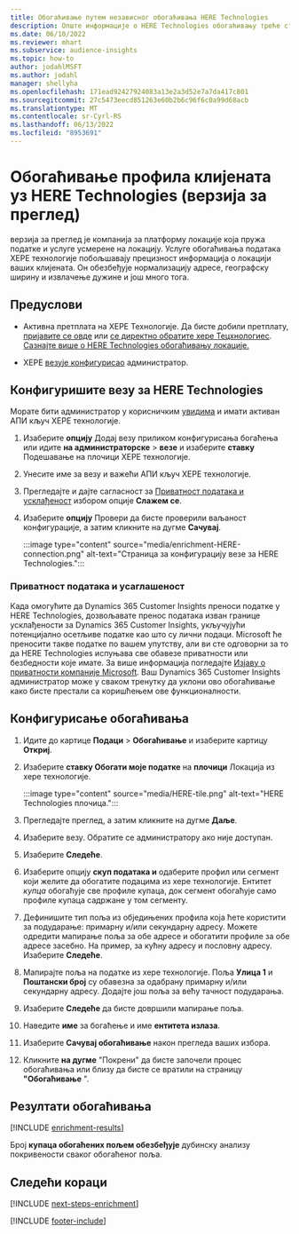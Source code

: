 ```yaml
---
title: Обогаћивање путем независног обогаћивања HERE Technologies
description: Опште информације о HERE Technologies обогаћивању треће стране.
ms.date: 06/10/2022
ms.reviewer: mhart
ms.subservice: audience-insights
ms.topic: how-to
author: jodahlMSFT
ms.author: jodahl
manager: shellyha
ms.openlocfilehash: 171ead92427924083a13e2a3d52e7a7da417c801
ms.sourcegitcommit: 27c5473eecd851263e60b2b6c96f6c0a99d68acb
ms.translationtype: MT
ms.contentlocale: sr-Cyrl-RS
ms.lasthandoff: 06/13/2022
ms.locfileid: "8953691"
---
```

# <a name="enrichment-of-customer-profiles-with-here-technologies-preview"></a>Обогаћивање профила клијената уз HERE Technologies (верзија за преглед)

верзија за преглед је компанија за платформу локације која пружа податке и услуге усмерене на локацију. Услуге обогаћивања података ХЕРЕ технологије побољшавају прецизност информација о локацији ваших клијената. Он обезбеђује нормализацију адресе, географску ширину и извлачење дужине и још много тога.

## <a name="prerequisites"></a>Предуслови

- Активна претплата на ХЕРЕ Технологије. Да бисте добили претплату, [пријавите се овде](https://developer.here.com/sign-up?utm_medium=referral&utm_source=Microsoft-Dynamics-CI&create=Freemium-Basic) или [се директно обратите хере Тецхнологиес](https://developer.here.com/help?utm_medium=referral&utm_source=Microsoft-Dynamics-CI#how-can-we-help-you). [Сазнајте више о HERE Technologies обогаћивању локације.](https://developer.here.com/location-enrichment?cid=Dev-MicrosoftDynamics-DB-0-Dev-&utm_source=MicrosoftDynamics&utm_medium=referral&utm_campaign=Online_Dev_ReferralMicrosoft)

- ХЕРЕ [везу](connections.md)[је конфигурисао](#configure-the-connection-for-here-technologies) администратор.

## <a name="configure-the-connection-for-here-technologies"></a>Конфигуришите везу за HERE Technologies

Морате бити администратор у корисничким [увидима](permissions.md#admin) и имати активан АПИ кључ ХЕРЕ технологије.

1. Изаберите **опцију** Додај везу приликом конфигурисања богаћења или идите **на администраторске** > **везе** и изаберите **ставку** Подешавање на плочици ХЕРЕ технологије.

1. Унесите име за везу и важећи АПИ кључ ХЕРЕ технологије.

1. Прегледајте и дајте сагласност за [Приватност података и усклађеност](#data-privacy-and-compliance) избором опције **Слажем се**.

1. Изаберите **опцију** Провери да бисте проверили ваљаност конфигурације, а затим кликните на дугме **Сачувај**.

   :::image type="content" source="media/enrichment-HERE-connection.png" alt-text="Страница за конфигурацију везе за HERE Technologies.":::

### <a name="data-privacy-and-compliance"></a>Приватност података и усаглашеност

Када омогућите да Dynamics 365 Customer Insights преноси податке у HERE Technologies, дозвољавате пренос података изван границе усклађености за Dynamics 365 Customer Insights, укључујући потенцијално осетљиве податке као што су лични подаци. Microsoft ће преносити такве податке по вашем упутству, али ви сте одговорни за то да HERE Technologies испуњава све обавезе приватности или безбедности које имате. За више информација погледајте [Изјаву о приватности компаније Microsoft](https://go.microsoft.com/fwlink/?linkid=396732).
Ваш Dynamics 365 Customer Insights администратор може у сваком тренутку да уклони ово обогаћивање како бисте престали са коришћењем ове функционалности.

## <a name="configure-the-enrichment"></a>Конфигурисање обогаћивања

1. Идите до картице **Подаци** > **Обогаћивање** и изаберите картицу **Откриј**.

1. Изаберите **ставку Обогати моје податке** на **плочици** Локација из хере технологије.

   :::image type="content" source="media/HERE-tile.png" alt-text="HERE Technologies плочица.":::

1. Прегледајте преглед, а затим кликните на дугме **Даље**.

1. Изаберите везу. Обратите се администратору ако није доступан.

1. Изаберите **Следеће**.

1. Изаберите опцију **скуп података и** одаберите профил или сегмент који желите да обогатите подацима из хере технологије. Ентитет *купца* обогаћује све профиле купаца, док сегмент обогаћује само профиле купаца садржане у том сегменту.

1. Дефинишите тип поља из обједињених профила која ћете користити за подударање: примарну и/или секундарну адресу. Можете одредити мапирање поља за обе адресе и обогатити профиле за обе адресе засебно. На пример, за кућну адресу и пословну адресу. Изаберите **Следеће**.

1. Мапирајте поља на податке из хере технологије. Поља **Улица 1** и **Поштански број** су обавезна за одабрану примарну и/или секундарну адресу. Додајте још поља за већу тачност подударања.

1. Изаберите **Следеће** да бисте довршили мапирање поља.

1. Наведите **име** за богаћење и име **ентитета излаза**.

1. Изаберите **Сачувај обогаћивање** након прегледа ваших избора.

1. Кликните **на дугме** "Покрени" да бисте започели процес обогаћивања или близу да бисте се вратили на страницу **"Обогаћивање** ".

## <a name="enrichment-results"></a>Резултати обогаћивања

[!INCLUDE [enrichment-results](includes/enrichment-results.md)]

Број **купаца обогаћених пољем обезбеђује** дубинску анализу покривености сваког обогаћеног поља.

## <a name="next-steps"></a>Следећи кораци

[!INCLUDE [next-steps-enrichment](includes/next-steps-enrichment.md)]

[!INCLUDE [footer-include](includes/footer-banner.md)]
